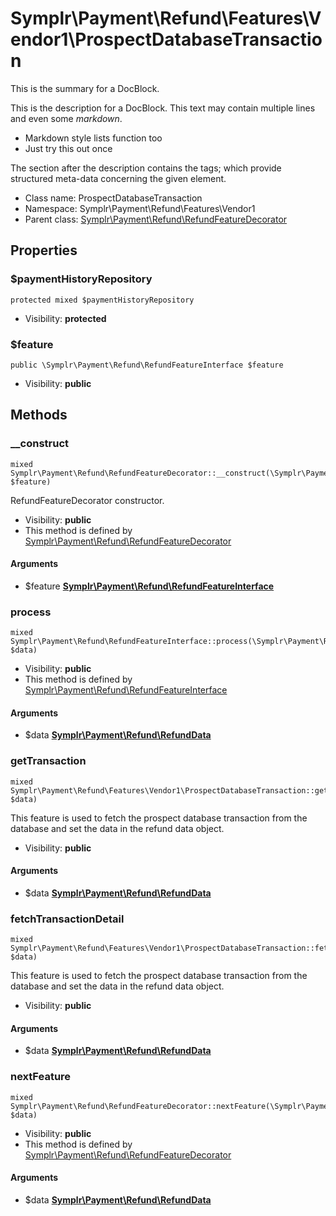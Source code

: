 Symplr\Payment\Refund\Features\Vendor1\ProspectDatabaseTransaction
===============

This is the summary for a DocBlock.

This is the description for a DocBlock. This text may contain
multiple lines and even some _markdown_.

* Markdown style lists function too
* Just try this out once

The section after the description contains the tags; which provide
structured meta-data concerning the given element.


* Class name: ProspectDatabaseTransaction
* Namespace: Symplr\Payment\Refund\Features\Vendor1
* Parent class: [Symplr\Payment\Refund\RefundFeatureDecorator](Symplr-Payment-Refund-RefundFeatureDecorator.md)





Properties
----------


### $paymentHistoryRepository

    protected mixed $paymentHistoryRepository





* Visibility: **protected**


### $feature

    public \Symplr\Payment\Refund\RefundFeatureInterface $feature





* Visibility: **public**


Methods
-------


### __construct

    mixed Symplr\Payment\Refund\RefundFeatureDecorator::__construct(\Symplr\Payment\Refund\RefundFeatureInterface $feature)

RefundFeatureDecorator constructor.



* Visibility: **public**
* This method is defined by [Symplr\Payment\Refund\RefundFeatureDecorator](Symplr-Payment-Refund-RefundFeatureDecorator.md)


#### Arguments
* $feature **[Symplr\Payment\Refund\RefundFeatureInterface](Symplr-Payment-Refund-RefundFeatureInterface.md)**



### process

    mixed Symplr\Payment\Refund\RefundFeatureInterface::process(\Symplr\Payment\Refund\RefundData $data)





* Visibility: **public**
* This method is defined by [Symplr\Payment\Refund\RefundFeatureInterface](Symplr-Payment-Refund-RefundFeatureInterface.md)


#### Arguments
* $data **[Symplr\Payment\Refund\RefundData](Symplr-Payment-Refund-RefundData.md)**



### getTransaction

    mixed Symplr\Payment\Refund\Features\Vendor1\ProspectDatabaseTransaction::getTransaction(\Symplr\Payment\Refund\RefundData $data)

This feature is used to fetch the prospect database transaction from the database and set the data in the refund data object.



* Visibility: **public**


#### Arguments
* $data **[Symplr\Payment\Refund\RefundData](Symplr-Payment-Refund-RefundData.md)**



### fetchTransactionDetail

    mixed Symplr\Payment\Refund\Features\Vendor1\ProspectDatabaseTransaction::fetchTransactionDetail(\Symplr\Payment\Refund\RefundData $data)

This feature is used to fetch the prospect database transaction from the database and set the data in the refund data object.



* Visibility: **public**


#### Arguments
* $data **[Symplr\Payment\Refund\RefundData](Symplr-Payment-Refund-RefundData.md)**



### nextFeature

    mixed Symplr\Payment\Refund\RefundFeatureDecorator::nextFeature(\Symplr\Payment\Refund\RefundData $data)





* Visibility: **public**
* This method is defined by [Symplr\Payment\Refund\RefundFeatureDecorator](Symplr-Payment-Refund-RefundFeatureDecorator.md)


#### Arguments
* $data **[Symplr\Payment\Refund\RefundData](Symplr-Payment-Refund-RefundData.md)**


